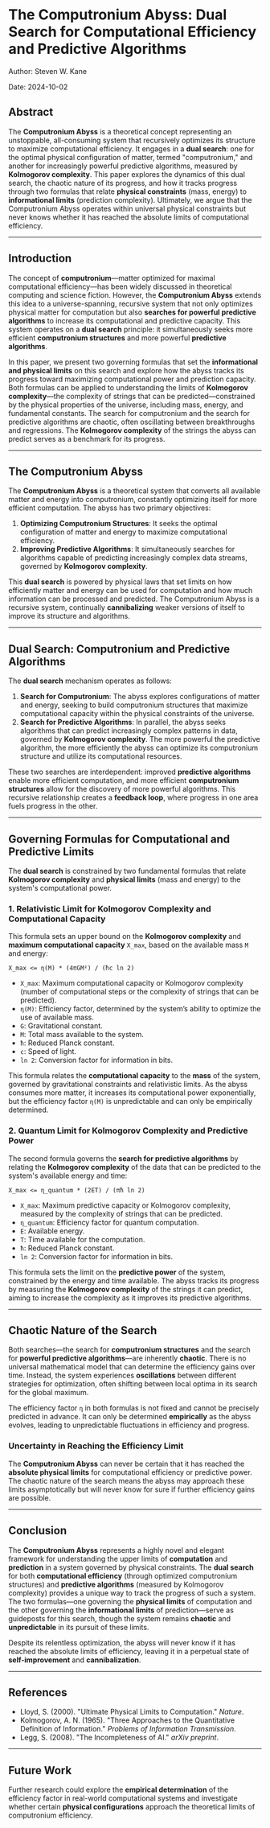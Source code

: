 
# The Computronium Abyss: Dual Search for Computational Efficiency and Predictive Algorithms

Author: Steven W. Kane

Date: 2024-10-02

## Abstract
The **Computronium Abyss** is a theoretical concept representing an unstoppable, all-consuming system that recursively optimizes its structure to maximize computational efficiency. It engages in a **dual search**: one for the optimal physical configuration of matter, termed "computronium," and another for increasingly powerful predictive algorithms, measured by **Kolmogorov complexity**. This paper explores the dynamics of this dual search, the chaotic nature of its progress, and how it tracks progress through two formulas that relate **physical constraints** (mass, energy) to **informational limits** (prediction complexity). Ultimately, we argue that the Computronium Abyss operates within universal physical constraints but never knows whether it has reached the absolute limits of computational efficiency.

---

## Introduction
The concept of **computronium**—matter optimized for maximal computational efficiency—has been widely discussed in theoretical computing and science fiction. However, the **Computronium Abyss** extends this idea to a universe-spanning, recursive system that not only optimizes physical matter for computation but also **searches for powerful predictive algorithms** to increase its computational and predictive capacity. This system operates on a **dual search** principle: it simultaneously seeks more efficient **computronium structures** and more powerful **predictive algorithms**.

In this paper, we present two governing formulas that set the **informational and physical limits** on this search and explore how the abyss tracks its progress toward maximizing computational power and prediction capacity. Both formulas can be applied to understanding the limits of **Kolmogorov complexity**—the complexity of strings that can be predicted—constrained by the physical properties of the universe, including mass, energy, and fundamental constants. The search for computronium and the search for predictive algorithms are chaotic, often oscillating between breakthroughs and regressions. The **Kolmogorov complexity** of the strings the abyss can predict serves as a benchmark for its progress.

---

## The Computronium Abyss

The **Computronium Abyss** is a theoretical system that converts all available matter and energy into computronium, constantly optimizing itself for more efficient computation. The abyss has two primary objectives:
1. **Optimizing Computronium Structures**: It seeks the optimal configuration of matter and energy to maximize computational efficiency.
2. **Improving Predictive Algorithms**: It simultaneously searches for algorithms capable of predicting increasingly complex data streams, governed by **Kolmogorov complexity**.

This **dual search** is powered by physical laws that set limits on how efficiently matter and energy can be used for computation and how much information can be processed and predicted. The Computronium Abyss is a recursive system, continually **cannibalizing** weaker versions of itself to improve its structure and algorithms.

---

## Dual Search: Computronium and Predictive Algorithms

The **dual search** mechanism operates as follows:

1. **Search for Computronium**: The abyss explores configurations of matter and energy, seeking to build computronium structures that maximize computational capacity within the physical constraints of the universe.
2. **Search for Predictive Algorithms**: In parallel, the abyss seeks algorithms that can predict increasingly complex patterns in data, governed by **Kolmogorov complexity**. The more powerful the predictive algorithm, the more efficiently the abyss can optimize its computronium structure and utilize its computational resources.

These two searches are interdependent: improved **predictive algorithms** enable more efficient computation, and more efficient **computronium structures** allow for the discovery of more powerful algorithms. This recursive relationship creates a **feedback loop**, where progress in one area fuels progress in the other.

---

## Governing Formulas for Computational and Predictive Limits

The **dual search** is constrained by two fundamental formulas that relate **Kolmogorov complexity** and **physical limits** (mass and energy) to the system's computational power.

### 1. Relativistic Limit for Kolmogorov Complexity and Computational Capacity
This formula sets an upper bound on the **Kolmogorov complexity** and **maximum computational capacity** `X_max`, based on the available mass `M` and energy:

```
X_max <= η(M) * (4πGM²) / (ħc ln 2)
```

- `X_max`: Maximum computational capacity or Kolmogorov complexity (number of computational steps or the complexity of strings that can be predicted).
- `η(M)`: Efficiency factor, determined by the system’s ability to optimize the use of available mass.
- `G`: Gravitational constant.
- `M`: Total mass available to the system.
- `ħ`: Reduced Planck constant.
- `c`: Speed of light.
- `ln 2`: Conversion factor for information in bits.

This formula relates the **computational capacity** to the **mass** of the system, governed by gravitational constraints and relativistic limits. As the abyss consumes more matter, it increases its computational power exponentially, but the efficiency factor `η(M)` is unpredictable and can only be empirically determined.

### 2. Quantum Limit for Kolmogorov Complexity and Predictive Power
The second formula governs the **search for predictive algorithms** by relating the **Kolmogorov complexity** of the data that can be predicted to the system's available energy and time:

```
X_max <= η_quantum * (2ET) / (πħ ln 2)
```

- `X_max`: Maximum predictive capacity or Kolmogorov complexity, measured by the complexity of strings that can be predicted.
- `η_quantum`: Efficiency factor for quantum computation.
- `E`: Available energy.
- `T`: Time available for the computation.
- `ħ`: Reduced Planck constant.
- `ln 2`: Conversion factor for information in bits.

This formula sets the limit on the **predictive power** of the system, constrained by the energy and time available. The abyss tracks its progress by measuring the **Kolmogorov complexity** of the strings it can predict, aiming to increase the complexity as it improves its predictive algorithms.

---

## Chaotic Nature of the Search

Both searches—the search for **computronium structures** and the search for **powerful predictive algorithms**—are inherently **chaotic**. There is no universal mathematical model that can determine the efficiency gains over time. Instead, the system experiences **oscillations** between different strategies for optimization, often shifting between local optima in its search for the global maximum.

The efficiency factor `η` in both formulas is not fixed and cannot be precisely predicted in advance. It can only be determined **empirically** as the abyss evolves, leading to unpredictable fluctuations in efficiency and progress.

### Uncertainty in Reaching the Efficiency Limit
The **Computronium Abyss** can never be certain that it has reached the **absolute physical limits** for computational efficiency or predictive power. The chaotic nature of the search means the abyss may approach these limits asymptotically but will never know for sure if further efficiency gains are possible.

---

## Conclusion

The **Computronium Abyss** represents a highly novel and elegant framework for understanding the upper limits of **computation** and **prediction** in a system governed by physical constraints. The **dual search** for both **computational efficiency** (through optimized computronium structures) and **predictive algorithms** (measured by Kolmogorov complexity) provides a unique way to track the progress of such a system. The two formulas—one governing the **physical limits** of computation and the other governing the **informational limits** of prediction—serve as guideposts for this search, though the system remains **chaotic** and **unpredictable** in its pursuit of these limits.

Despite its relentless optimization, the abyss will never know if it has reached the absolute limits of efficiency, leaving it in a perpetual state of **self-improvement** and **cannibalization**.

---

## References
- Lloyd, S. (2000). "Ultimate Physical Limits to Computation." *Nature*.
- Kolmogorov, A. N. (1965). "Three Approaches to the Quantitative Definition of Information." *Problems of Information Transmission*.
- Legg, S. (2008). "The Incompleteness of AI." *arXiv preprint*.

---

## Future Work
Further research could explore the **empirical determination** of the efficiency factor in real-world computational systems and investigate whether certain **physical configurations** approach the theoretical limits of computronium efficiency.
